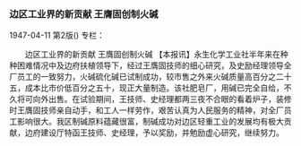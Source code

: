 ### 边区工业界的新贡献  王膺固创制火碱

1947-04-11
第2版()
专栏：

　　边区工业界的新贡献
    王膺固创制火碱
    【本报讯】永生化学工业社半年来在种种困难情况中及边府扶植领导下，经过王膺固技师的细心研究，及史励经理领导全厂员工的一致努力，火碱硫化碱已试制成功，较市售之外来火碱质量高百分之二十五，成本比市价低百分之五十，现正大量制造。该社肥皂厂，用碱已完全自给，不久将可向外出售。在试验期间，王技师、史经理都两三夜不合眼的看着炉子，装修时王膺固技师亲自动手，和工人一样劳作，艰苦认真为人民服务的精神，对全厂员工影响很大。我区制碱原料蕴藏很富，制碱成功对边区轻重工业的发展均有极大贡献，边府建设厅特函王技师、史经理，予以奖励，并勉励虚心研究，继续努力。
